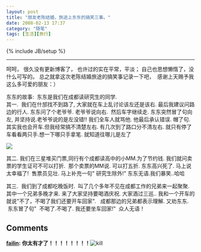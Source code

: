 ```yaml
---
layout: post
title: "朋友老陈结婚，旅途上东东的搞笑三事。"
date: 2008-02-13 17:37
category: "随笔"
tags: [生活][旅行]
---
```

{% include JB/setup %}

----------------
呵呵， 很久没有更新博客了， 也许过的实在平常，平淡； 自己也思想懒惰了，没什么可写的。 总之就拿这次老陈结婚旅途的搞笑事记录一下吧，  感谢上天赐予我这么多可爱的朋友：）  
  
东东的故事:  东东是我们在成都读研究生的同学.  
其一.  我们在什邡找不到路了, 大家就在车上乱讨论该左还是该右. 最后我建议问路边的行人. 东东问了个老爷爷. 老爷爷说向右.  然后车字继续走. 东东突然冒了句向左, 并坚持说.老爷爷说的是左没错!! 我们全车人就骂他. 他最后承认错误. 帽了句. 其实我也会开车.但我经常搞不清楚左右. 有几次到了路口分不清左右. 就只有停了车看看两只手.想一下哪只手拿笔. 就知道往哪儿是左了   
  
[![](http://www.safetytoyota.com/images/flash-shot.jpg)](http://www.safetytoyota.com/images/flash-shot.jpg)  
  
其二. 我们在三星堆买门票,同行有个成都读高中的小MM.为了节约钱. 我们就问卖票的学生证可不可以打折.  那个卖票的MM说. 可以打五折. 东东高兴死了. 马上说太幸福了!  售票员见壮. 马上补充一句" 研究生除外!" 东东无语.我们暴笑..哈哈   
  
其三.  我们到了成都吃晚饭时.  叫了几个多年不见在成都工作的兄弟来一起聚聚. 其中一个兄弟多晚才来. 来了大家坚持要喝酒庆祝. 大家酒过三巡.. 我和一个开车的就说"不了，不喝了我们还要开车回家".   成都那边的兄弟都表示理解. 又劝东东.  东东冒了句"  不喝了.不喝了. 我还要坐车回家!"  众人无语！

## Comments

**[failin](#87 "2008-02-17 11:52:20"):** **你太有才了！！！！！！！！**![kill](wp-content/bo/emot/kill.gif)

